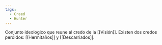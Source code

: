 ```yaml
---
tags:
  - Creed
  - Hunter
---
```

Conjunto ideologico que reune al credo de la [[Visión]].
Existen dos credos perdidos: [[Hermitaños]] y [[Descarriados]].